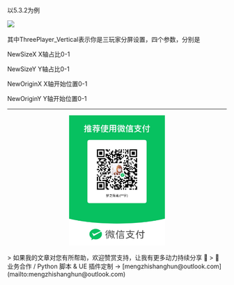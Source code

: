 以5.3.2为例

![](https://raw.githubusercontent.com/mengzhishanghun/mengzhishanghun/main/Blog/Assets/01-%E5%9B%BE%E7%89%87/Pasted%20image%2020240523182206.png)

其中ThreePlayer_Vertical表示你是三玩家分屏设置，四个参数，分别是

NewSizeX X轴占比0-1

NewSizeY Y轴占比0-1

NewOriginX X轴开始位置0-1

NewOriginY Y轴开始位置0-1


---

<p align="center">
  <img src="https://raw.githubusercontent.com/mengzhishanghun/mengzhishanghun/main/PayCodes/WeChatPay.jpg" width="220"/>
</p>
> 如果我的文章对您有所帮助，欢迎赞赏支持，让我有更多动力持续分享 🙏   
> 💼 业务合作 / Python 脚本 & UE 插件定制 → [mengzhishanghun@outlook.com](mailto:mengzhishanghun@outlook.com)